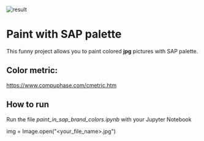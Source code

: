 ![result](https://user-images.githubusercontent.com/92862270/140947064-a5f7cdf9-16e0-4311-8dbd-070e16db77f0.jpg)

# Paint with SAP palette

This funny project allows you to paint colored **jpg** pictures with SAP palette.

## Color metric:
https://www.compuphase.com/cmetric.htm

## How to run
Run the file _paint_in_sap_brand_colors.ipynb_ with your Jupyter Notebook

img = Image.open("<your_file_name>.jpg")
